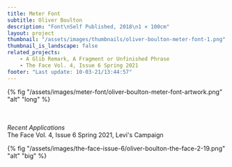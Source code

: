 ```yaml
---
title: Meter Font
subtitle: Oliver Boulton
description: "Font\nSelf Published, 2018\n1 × 100cm"
layout: project
thumbnail: "/assets/images/thumbnails/oliver-boulton-meter-font-1.png"
thumbnail_is_landscape: false
related_projects:
    - A Glib Remark, A Fragment or Unfinished Phrase
    - The Face Vol. 4, Issue 6 Spring 2021
footer: "Last update: 10-03-21/13:44:57"
---
```

{% fig "/assets/images/meter-font/oliver-boulton-meter-font-artwork.png" "alt" "long" %}

<br><br>
*Recent Applications*
<br>The Face Vol. 4, Issue 6 Spring 2021, Levi's Campaign 

{% fig "/assets/images/the-face-issue-6/oliver-boulton-the-face-2-19.png" "alt" "big" %}